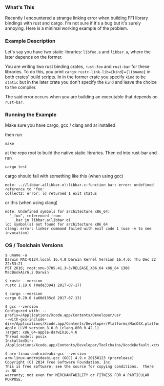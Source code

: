 ### What's This

Recently I encountered a strange linking error when building FFI library bindings
with rust and cargo. I'm not sure if it's a bug but it's surely annoying.
Here is a minimal working example of the problem. 

### Example Description

Let's say you have two static libraries: `libfoo.a` and `libbar.a`, where
the later depends on the former.

You are writing two rust binding crates, `rust-foo` and `rust-bar` for these
libraries. To do this, you print `cargo:rustc-link-lib={kind}={libname}` in
both crates' build scripts. In in the former crate you specify `kind`
to be `static` but in the later crate you don't specify
the `kind` and leave the choice to the compiler.

The said error occurs when you are building an executable that depends on
`rust-bar`.

### Running the Example

Make sure you have cargo, gcc / clang and ar installed:

then run

    make

at the repo root to build the native static libraries. Then cd into
rust-bar and run

    cargo test

cargo should fail with something like this (when using gcc)

    note: ..//libbar.a(libbar.o):libbar.c:function bar: error: undefined reference to 'foo'
    collect2: error: ld returned 1 exit status

or this (when using clang)

    note: Undefined symbols for architecture x86_64:
      "_foo", referenced from:
        _bar in libbar.a(libbar.o)
    ld: symbol(s) not found for architecture x86_64
    clang: error: linker command failed with exit code 1 (use -v to see invocation)

### OS / Toolchain Versions

    $ uname -a
    Darwin MAC-0124.local 16.4.0 Darwin Kernel Version 16.4.0: Thu Dec 22 22:53:21
    PST 2016; root:xnu-3789.41.3~3/RELEASE_X86_64 x86_64 i386 MacBookAir6,2 Darwin

    $ rustc --version
    rustc 1.19.0 (0ade33941 2017-07-17)

    $ cargo --version
    cargo 0.20.0 (a60d185c8 2017-07-13)

    $ gcc --version
    Configured with: --prefix=/Applications/Xcode.app/Contents/Developer/usr
    --with-gxx-include-dir=/Applications/Xcode.app/Contents/Developer/Platforms/MacOSX.platform/Developer/SDKs/MacOSX10.12.sdk/usr/include/c++/4.2.1
    Apple LLVM version 8.0.0 (clang-800.0.42.1)
    Target: x86_64-apple-darwin16.4.0
    Thread model: posix
    InstalledDir:
    /Applications/Xcode.app/Contents/Developer/Toolchains/XcodeDefault.xctoolchain/usr/bin

    $ arm-linux-androideabi-gcc --version
    arm-linux-androideabi-gcc (GCC) 4.9.x 20150123 (prerelease)
    Copyright (C) 2014 Free Software Foundation, Inc.
    This is free software; see the source for copying conditions.  There is NO
    warranty; not even for MERCHANTABILITY or FITNESS FOR A PARTICULAR PURPOSE.
